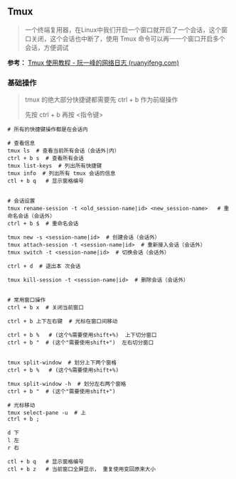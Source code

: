 ## Tmux

> 一个终端复用器，在Linux中我们开启一个窗口就开启了一个会话，这个窗口关闭，这个会话也中断了，使用 Tmux 命令可以再一一个窗口开启多个会话，方便调试

**参考：** [Tmux 使用教程 - 阮一峰的网络日志 (ruanyifeng.com)](https://www.ruanyifeng.com/blog/2019/10/tmux.html)

### 基础操作

> tmux 的绝大部分快捷键都需要先 ctrl + b 作为前缀操作
>
> 先按 ctrl + b 再按 <指令键>

```shell
# 所有的快捷键操作都是在会话内

# 查看信息
tmux ls  # 查看当前所有会话（会话外|内）
ctrl + b s  # 查看所有会话
tmux list-keys  # 列出所有快捷键
tmux info  # 列出所有 tmux 会话的信息
ctl + b q   # 显示窗格编号


# 会话设置
tmux rename-session -t <old_session-name|id> <new_session-name>   # 重命名会话（会话外）
ctrl + b $  # 重命名会话

tmux new -s <session-name|id>  # 创建会话（会话外）
tmux attach-session -t <session-name|id>  # 重新接入会话（会话外）
tmux switch -t <session-name|id>  # 切换会话（会话外）

ctrl + d  # 退出本	次会话
    
tmux kill-session -t <session-name|id>  # 删除会话（会话外）


# 常用窗口操作
ctrl + b x  # 关闭当前窗口

ctrl + b 上下左右键  # 光标在窗口间移动

ctrl + b %   # (这个%需要使用shift+%)  上下切分窗口
ctrl + b "  # (这个"需要使用shift+")  左右切分窗口


tmux split-window  # 划分上下两个窗格
ctrl + b %   # (这个%需要使用shift+%)

tmux split-window -h  # 划分左右两个窗格
ctrl + b "  # (这个"需要使用shift+")

# 光标移动
tmux select-pane -u  # 上
ctrl + b ;

d 下
l 左
r 右

ctl + b q   # 显示窗格编号
ctl + b z   # 当前窗口全屏显示， 重复使用变回原来大小
```


